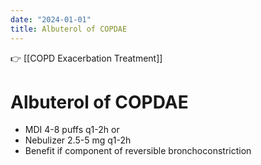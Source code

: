 ```yaml
---
date: "2024-01-01"
title: Albuterol of COPDAE
---
```



👉 [[COPD Exacerbation Treatment]]

# Albuterol of COPDAE

- MDI 4-8 puffs q1-2h or
- Nebulizer 2.5-5 mg q1-2h
- Benefit if component of reversible bronchoconstriction
